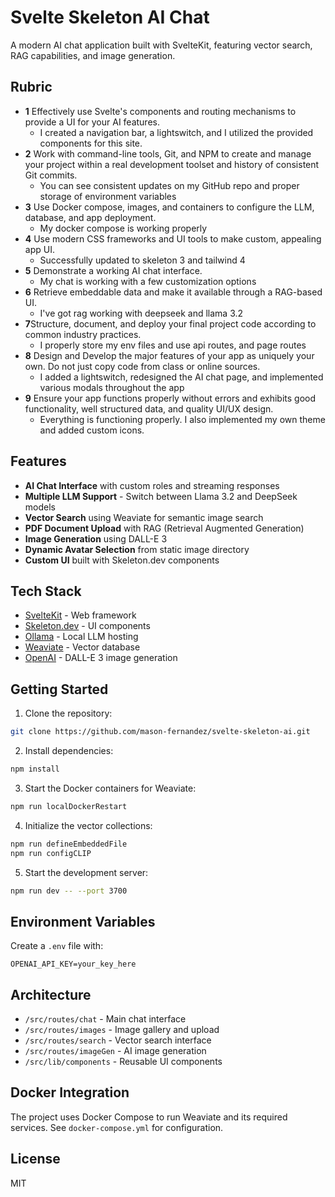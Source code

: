 # Svelte Skeleton AI Chat

A modern AI chat application built with SvelteKit, featuring vector search, RAG capabilities, and image generation.

## Rubric

- **1** Effectively use Svelte's components and routing mechanisms to provide a UI for your AI features.
    - I created a navigation bar, a lightswitch, and I utilized the provided components for this site.
- **2** Work with command-line tools, Git, and NPM to create and manage your project within a real development toolset and history of consistent Git commits.
    - You can see consistent updates on my GitHub repo and proper storage of environment variables
- **3** Use Docker compose, images, and containers to configure the LLM, database, and app deployment.
    - My docker compose is working properly
- **4** Use modern CSS frameworks and UI tools to make custom, appealing app UI.
    - Successfully updated to skeleton 3 and tailwind 4
- **5** Demonstrate a working AI chat interface.
    - My chat is working with a few customization options
- **6** Retrieve embeddable data and make it available through a RAG-based UI.
    - I've got rag working with deepseek and llama 3.2
- **7**Structure, document, and deploy your final project code according to common industry practices.
    - I properly store my env files and use api routes, and page routes
- **8** Design and Develop the major features of your app as uniquely your own.  Do not just copy code from class or online sources.
    - I added a lightswitch, redesigned the AI chat page, and implemented various modals throughout the app
- **9** Ensure your app functions properly without errors and exhibits good functionality, well structured data, and quality UI/UX design.
    - Everything is functioning properly. I also implemented my own theme and added custom icons.

## Features

- **AI Chat Interface** with custom roles and streaming responses
- **Multiple LLM Support** - Switch between Llama 3.2 and DeepSeek models
- **Vector Search** using Weaviate for semantic image search
- **PDF Document Upload** with RAG (Retrieval Augmented Generation)
- **Image Generation** using DALL-E 3
- **Dynamic Avatar Selection** from static image directory
- **Custom UI** built with Skeleton.dev components

## Tech Stack

- [SvelteKit](https://svelte.dev/) - Web framework
- [Skeleton.dev](https://next.skeleton.dev/) - UI components
- [Ollama](https://ollama.com/) - Local LLM hosting
- [Weaviate](https://weaviate.io/) - Vector database
- [OpenAI](https://openai.com/) - DALL-E 3 image generation

## Getting Started

1. Clone the repository:
```bash
git clone https://github.com/mason-fernandez/svelte-skeleton-ai.git
```

2. Install dependencies:
```bash
npm install
```

3. Start the Docker containers for Weaviate:
```bash
npm run localDockerRestart
```

4. Initialize the vector collections:
```bash
npm run defineEmbeddedFile
npm run configCLIP
```

5. Start the development server:
```bash
npm run dev -- --port 3700
```

## Environment Variables

Create a `.env` file with:
```
OPENAI_API_KEY=your_key_here
```

## Architecture

- `/src/routes/chat` - Main chat interface
- `/src/routes/images` - Image gallery and upload
- `/src/routes/search` - Vector search interface
- `/src/routes/imageGen` - AI image generation
- `/src/lib/components` - Reusable UI components

## Docker Integration

The project uses Docker Compose to run Weaviate and its required services. See `docker-compose.yml` for configuration.

## License

MIT